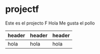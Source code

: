 # projectf
Este es el projecto F
Hola
Me gusta el pollo

| header | header | header |
| --- | --- | --- |
| hola | hola | hola |
